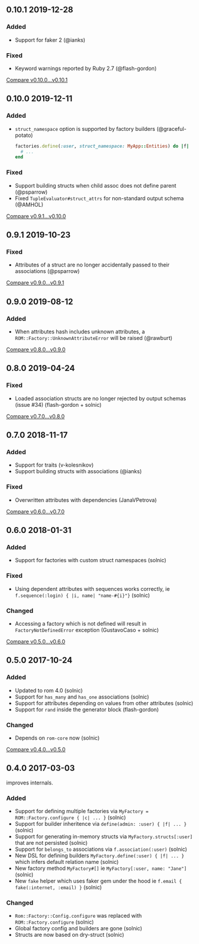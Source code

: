 ## 0.10.1 2019-12-28


### Added

- Support for faker 2 (@ianks)

### Fixed

- Keyword warnings reported by Ruby 2.7 (@flash-gordon)


[Compare v0.10.0...v0.10.1](https://github.com/rom-rb/rom-factory/compare/v0.10.0...v0.10.1)

## 0.10.0 2019-12-11


### Added

- `struct_namespace` option is supported by factory builders (@graceful-potato)

  ``` ruby
  factories.define(:user, struct_namespace: MyApp::Entities) do |f|
    # ...
  end
  ```

### Fixed

- Support building structs when child assoc does not define parent (@psparrow)
- Fixed `TupleEvaluator#struct_attrs` for non-standard output schema (@AMHOL)


[Compare v0.9.1...v0.10.0](https://github.com/rom-rb/rom-factory/compare/v0.9.1...v0.10.0)

## 0.9.1 2019-10-23


### Fixed

- Attributes of a struct are no longer accidentally passed to their associations (@psparrow)


[Compare v0.9.0...v0.9.1](https://github.com/rom-rb/rom-factory/compare/v0.9.0...v0.9.1)

## 0.9.0 2019-08-12


### Added

- When attributes hash includes unknown attributes, a `ROM::Factory::UnknownAttributeError` will be raised (@rawburt)


[Compare v0.8.0...v0.9.0](https://github.com/rom-rb/rom-factory/compare/v0.8.0...v0.9.0)

## 0.8.0 2019-04-24


### Fixed

- Loaded association structs are no longer rejected by output schemas (issue #34) (flash-gordon + solnic)


[Compare v0.7.0...v0.8.0](https://github.com/rom-rb/rom-factory/compare/v0.7.0...v0.8.0)

## 0.7.0 2018-11-17


### Added

- Support for traits (v-kolesnikov)
- Support building structs with associations (@ianks)

### Fixed

- Overwritten attributes with dependencies (JanaVPetrova)


[Compare v0.6.0...v0.7.0](https://github.com/rom-rb/rom-factory/compare/v0.6.0...v0.7.0)

## 0.6.0 2018-01-31


### Added

- Support for factories with custom struct namespaces (solnic)

### Fixed

- Using dependent attributes with sequences works correctly, ie `f.sequence(:login) { |i, name| "name-#{i}"}` (solnic)

### Changed

- Accessing a factory which is not defined will result in `FactoryNotDefinedError` exception (GustavoCaso + solnic)

[Compare v0.5.0...v0.6.0](https://github.com/rom-rb/rom-factory/compare/v0.5.0...v0.6.0)

## 0.5.0 2017-10-24


### Added

- Updated to rom 4.0 (solnic)
- Support for `has_many` and `has_one` associations (solnic)
- Support for attributes depending on values from other attributes (solnic)
- Support for `rand` inside the generator block (flash-gordon)

### Changed

- Depends on `rom-core` now (solnic)

[Compare v0.4.0...v0.5.0](https://github.com/rom-rb/rom-factory/compare/v0.4.0...v0.5.0)

## 0.4.0 2017-03-03

improves internals.

### Added

- Support for defining multiple factories via `MyFactory = ROM::Factory.configure { |c| ... }` (solnic)
- Support for builder inheritence via `define(admin: :user) { |f| ... }` (solnic)
- Support for generating in-memory structs via `MyFactory.structs[:user]` that are not persisted (solnic)
- Support for `belongs_to` associations via `f.association(:user)` (solnic)
- New DSL for defining builders `MyFactory.define(:user) { |f| ... }` which infers default relation name (solnic)
- New factory method `MyFactory#[]` ie `MyFactory[:user, name: "Jane"]` (solnic)
- New `fake` helper which uses faker gem under the hood ie `f.email { fake(:internet, :email) }` (solnic)

### Changed

- `Rom::Factory::Config.configure` was replaced with `ROM::Factory.configure` (solnic)
- Global factory config and builders are gone (solnic)
- Structs are now based on dry-struct (solnic)
